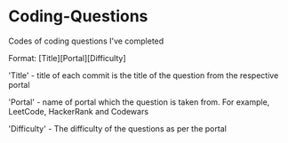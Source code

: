 # Coding-Questions
Codes of coding questions I've completed

Format:
[Title][Portal][Difficulty]

'Title' - title of each commit is the title of the question from the respective portal

'Portal' - name of portal which the question is taken from. For example, LeetCode, HackerRank and Codewars

'Difficulty' - The difficulty of the questions as per the portal
